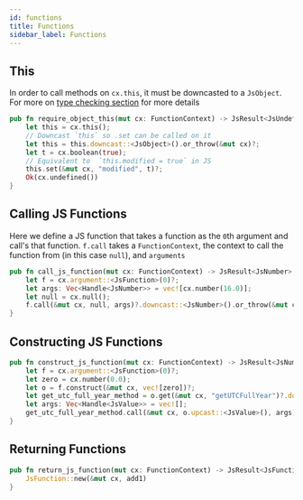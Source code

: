 ```yaml
---
id: functions
title: Functions
sidebar_label: Functions
---
```


## This

In order to call methods on `cx.this`, it must be downcasted to a `JsObject`. For more on [type checking section](type-checking.md#downcasting) for more details

```rust
pub fn require_object_this(mut cx: FunctionContext) -> JsResult<JsUndefined> {
    let this = cx.this();
    // Downcast `this` so .set can be called on it
    let this = this.downcast::<JsObject>().or_throw(&mut cx)?;
    let t = cx.boolean(true);
    // Equivalent to  `this.modified = true` in JS
    this.set(&mut cx, "modified", t)?;
    Ok(cx.undefined())
}
```

## Calling JS Functions

Here we define a JS function that takes a function as the `0`th argument and call's that function. `f.call` takes a `FunctionContext`, the context to call the function from (in this case `null`), and `arguments`

```rust
pub fn call_js_function(mut cx: FunctionContext) -> JsResult<JsNumber> {
    let f = cx.argument::<JsFunction>(0)?;
    let args: Vec<Handle<JsNumber>> = vec![cx.number(16.0)];
    let null = cx.null();
    f.call(&mut cx, null, args)?.downcast::<JsNumber>().or_throw(&mut cx)
}
```

## Constructing JS Functions

```rust
pub fn construct_js_function(mut cx: FunctionContext) -> JsResult<JsNumber> {
    let f = cx.argument::<JsFunction>(0)?;
    let zero = cx.number(0.0);
    let o = f.construct(&mut cx, vec![zero])?;
    let get_utc_full_year_method = o.get(&mut cx, "getUTCFullYear")?.downcast::<JsFunction>().or_throw(&mut cx)?;
    let args: Vec<Handle<JsValue>> = vec![];
    get_utc_full_year_method.call(&mut cx, o.upcast::<JsValue>(), args)?.downcast::<JsNumber>().or_throw(&mut cx)
}
```

## Returning Functions

```rust
pub fn return_js_function(mut cx: FunctionContext) -> JsResult<JsFunction> {
    JsFunction::new(&mut cx, add1)
}
```
